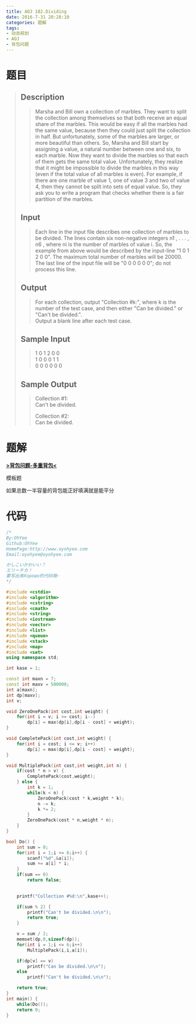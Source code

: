 ```yaml
---
title: AOJ 182.Dividing
date: 2016-7-31 20:28:10
categories: 题解
tags:
- 动态规划
- AOJ
- 背包问题
---
```

# 题目
> 
> ## Description  
>> Marsha and Bill own a collection of marbles. They want to split the collection among themselves so that both receive an equal share of the marbles. This would be easy if all the marbles had the same value, because then they could just split the collection in half. But unfortunately, some of the marbles are larger, or more beautiful than others. So, Marsha and Bill start by assigning a value, a natural number between one and six, to each marble. Now they want to divide the marbles so that each of them gets the same total value. Unfortunately, they realize that it might be impossible to divide the marbles in this way (even if the total value of all marbles is even). For example, if there are one marble of value 1, one of value 3 and two of value 4, then they cannot be split into sets of equal value. So, they ask you to write a program that checks whether there is a fair partition of the marbles.   
>>   
>> <!--more-->  
> 
> ## Input  
>> Each line in the input file describes one collection of marbles to be divided. The lines contain six non-negative integers n1 , . . . , n6 , where ni is the number of marbles of value i. So, the example from above would be described by the input-line "1 0 1 2 0 0". The maximum total number of marbles will be 20000.   
>> The last line of the input file will be "0 0 0 0 0 0"; do not process this line.   
>>   
>>   
>>   
> 
> ## Output  
>> For each collection, output "Collection #k:", where k is the number of the test case, and then either "Can be divided." or "Can't be divided.".   
>> Output a blank line after each test case.   
>>   
>>   
> 
> ## Sample Input  
>> 1 0 1 2 0 0   
>> 1 0 0 0 1 1   
>> 0 0 0 0 0 0   
>>   
> 
> ## Sample Output  
>> Collection #1:  
>> Can't be divided.  
>>   
>> Collection #2:  
>> Can be divided.  

# 题解
[**>背包问题-多重背包<**](/post/Algorithm/Package_Problem.html#多重背包问题)  

模板题  

如果总数一半容量的背包能正好填满就是能平分

# 代码
```cpp Dividing https://github.com/OhYee/sourcecode/tree/master/ACM 代码备份
/*
By:OhYee
Github:OhYee
HomePage:http://www.oyohyee.com
Email:oyohyee@oyohyee.com

かしこいかわいい？
エリーチカ！
要写出来Хорошо的代码哦~
*/

#include <cstdio>
#include <algorithm>
#include <cstring>
#include <cmath>
#include <string>
#include <iostream>
#include <vector>
#include <list>
#include <queue>
#include <stack>
#include <map>
#include <set>
using namespace std;

int kase = 1;

const int maxn = 7;
const int maxv = 500000;
int a[maxn];
int dp[maxv];
int v;

void ZeroOnePack(int cost,int weight) {
    for(int i = v; i >= cost; i--)
        dp[i] = max(dp[i],dp[i - cost] + weight);
}

void CompletePack(int cost,int weight) {
    for(int i = cost; i <= v; i++)
        dp[i] = max(dp[i],dp[i - cost] + weight);
}

void MultiplePack(int cost,int weight,int n) {
    if(cost * n > v) {
        CompletePack(cost,weight);
    } else {
        int k = 1;
        while(k < n) {
            ZeroOnePack(cost * k,weight * k);
            n -= k;
            k *= 2;
        }
        ZeroOnePack(cost * n,weight * n);
    }
}

bool Do() {
    int sum = 0;
    for(int i = 1;i <= 6;i++) {
        scanf("%d",&a[i]);
        sum += a[i] * i;
    }
    if(sum == 0)
        return false;

        
    printf("Collection #%d:\n",kase++);

    if(sum % 2) {
        printf("Can't be divided.\n\n");
        return true;
    }

    v = sum / 2;
    memset(dp,0,sizeof(dp));
    for(int i = 1;i <= 6;i++)
        MultiplePack(i,i,a[i]);

    if(dp[v] == v)
        printf("Can be divided.\n\n");
    else
        printf("Can't be divided.\n\n");

    return true;
}
int main() {
    while(Do());
    return 0;
}
```
